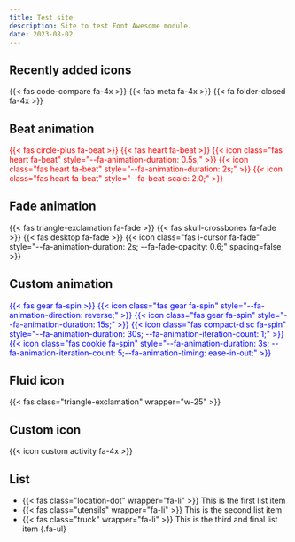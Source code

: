 ```yaml
---
title: Test site
description: Site to test Font Awesome module.
date: 2023-08-02
---
```


## Recently added icons

{{< fas code-compare fa-4x >}}
{{< fab meta fa-4x >}}
{{< fa folder-closed fa-4x >}}

## Beat animation

<div class="fa-3x" style="color: red">
  {{< fas circle-plus fa-beat >}}
  {{< fas heart fa-beat >}}
  {{< icon class="fas heart fa-beat" style="--fa-animation-duration: 0.5s;" >}}
  {{< icon class="fas heart fa-beat" style="--fa-animation-duration: 2s;" >}}
  {{< icon class="fas heart fa-beat" style="--fa-beat-scale: 2.0;" >}}
</div>

## Fade animation

<div class="fa-3x">
  {{< fas triangle-exclamation fa-fade >}}
  {{< fas skull-crossbones fa-fade >}}
  {{< fas desktop fa-fade >}}
  {{< icon class="fas i-cursor fa-fade" style="--fa-animation-duration: 2s; --fa-fade-opacity: 0.6;" spacing=false >}}
</div>

## Custom animation

<div class="fa-3x" style="color: blue">
  {{< fas gear fa-spin >}}
  {{< icon class="fas gear fa-spin" style="--fa-animation-direction: reverse;" >}}
  {{< icon class="fas gear fa-spin" style="--fa-animation-duration: 15s;" >}}
  {{< icon class="fas compact-disc fa-spin" style="--fa-animation-duration: 30s; --fa-animation-iteration-count: 1;" >}}
  {{< icon class="fas cookie fa-spin" style="--fa-animation-duration: 3s; --fa-animation-iteration-count: 5;--fa-animation-timing: ease-in-out;" >}}
</div>

## Fluid icon

{{< fas class="triangle-exclamation" wrapper="w-25" >}}

## Custom icon

{{< icon custom activity fa-4x >}}

## List

- {{< fas class="location-dot" wrapper="fa-li" >}} This is the first list item
- {{< fas class="utensils" wrapper="fa-li" >}} This is the second list item
- {{< fas class="truck" wrapper="fa-li" >}} This is the third and final list item
{.fa-ul}
